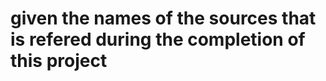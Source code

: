 # given the names of the sources that is refered during the completion of this project
 

 

 

 

 

 

 

 
